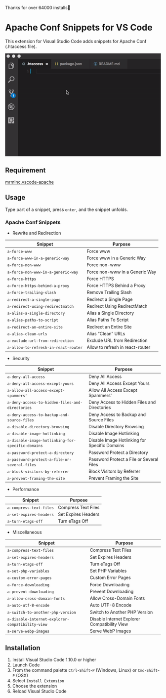Thanks for over 64000 installs🎉

# Apache Conf Snippets for VS Code

This extension for Visual Studio Code adds snippets for Apache Conf (.htaccess file).

![Use Extension](./img/use-extension-1.gif)

## Requirement

[mrmlnc.vscode-apache](https://marketplace.visualstudio.com/items?itemName=mrmlnc.vscode-apache)

## Usage

Type part of a snippet, press `enter`, and the snippet unfolds.

### Apache Conf Snippets

- Rewrite and Redirection

| Snippet                              | Purpose                          |
| ------------------------------------ | -------------------------------- |
| `a-force-www`                        | Force www                        |
| `a-force-www-in-a-generic-way`       | Force www in a Generic Way       |
| `a-force-non-www`                    | Force non-www                    |
| `a-force-non-www-in-a-generic-way`   | Force non-www in a Generic Way   |
| `a-force-https`                      | Force HTTPS                      |
| `a-force-https-behind-a-proxy`       | Force HTTPS Behind a Proxy       |
| `a-force-trailing-slash`             | Remove Trailing Slash            |
| `a-redirect-a-single-page`           | Redirect a Single Page           |
| `a-redirect-using-redirectmatch`     | Redirect Using RedirectMatch     |
| `a-alias-a-single-directory`         | Alias a Single Directory         |
| `a-alias-paths-to-script`            | Alias Paths To Script            |
| `a-redirect-an-entire-site`          | Redirect an Entire Site          |
| `a-alias-clean-urls`                 | Alias “Clean” URLs               |
| `a-exclude-url-from-redirection`     | Exclude URL from Redirection     |
| `a-allow-to-refresh-in-react-router` | Allow to refresh in react-router |

- Security

| Snippet                                           | Purpose                                       |
| ------------------------------------------------- | --------------------------------------------- |
| `a-deny-all-access`                               | Deny All Access                               |
| `a-deny-all-access-except-yours`                  | Deny All Access Except Yours                  |
| `a-allow-all-access-except-spammers'`             | Allow All Access Except Spammers'             |
| `a-deny-access-to-hidden-files-and-directories`   | Deny Access to Hidden Files and Directories   |
| `a-deny-access-to-backup-and-source-files`        | Deny Access to Backup and Source Files        |
| `a-disable-directory-browsing`                    | Disable Directory Browsing                    |
| `a-disable-image-hotlinking`                      | Disable Image Hotlinking                      |
| `a-disable-image-hotlinking-for-specific-domains` | Disable Image Hotlinking for Specific Domains |
| `a-password-protect-a-directory`                  | Password Protect a Directory                  |
| `a-password-protect-a-file-or-several-files`      | Password Protect a File or Several Files      |
| `a-block-visitors-by-referrer`                    | Block Visitors by Referrer                    |
| `a-prevent-framing-the-site`                      | Prevent Framing the Site                      |

- Performance

| Snippet                 | Purpose             |
| ----------------------- | ------------------- |
| `a-compress-text-files` | Compress Text Files |
| `a-set-expires-headers` | Set Expires Headers |
| `a-turn-etags-off`      | Turn eTags Off      |

- Miscellaneous

| Snippet                                          | Purpose                                      |
| ------------------------------------------------ | -------------------------------------------- |
| `a-compress-text-files`                          | Compress Text Files                          |
| `a-set-expires-headers`                          | Set Expires Headers                          |
| `a-turn-etags-off`                               | Turn eTags Off                               |
| `a-set-php-variables`                            | Set PHP Variables                            |
| `a-custom-error-pages`                           | Custom Error Pages                           |
| `a-force-downloading`                            | Force Downloading                            |
| `a-prevent-downloading`                          | Prevent Downloading                          |
| `a-allow-cross-domain-fonts`                     | Allow Cross-Domain Fonts                     |
| `a-auto-utf-8-encode`                            | Auto UTF-8 Encode                            |
| `a-switch-to-another-php-version`                | Switch to Another PHP Version                |
| `a-disable-internet-explorer-compatibility-view` | Disable Internet Explorer Compatibility View |
| `a-serve-webp-images`                            | Serve WebP Images                            |

## Installation

1. Install Visual Studio Code 1.10.0 or higher
1. Launch Code
1. From the command palette `Ctrl`-`Shift`-`P` (Windows, Linux) or `Cmd`-`Shift`-`P` (OSX)
1. Select `Install Extension`
1. Choose the extension
1. Reload Visual Studio Code
